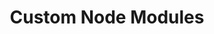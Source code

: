 ---
title: Custom Node Modules
description: Learn, how you can provide your own custom node modules to the QuickJS runtime
---